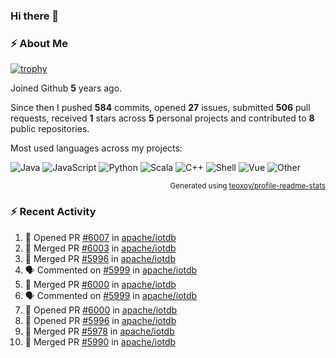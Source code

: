 ### Hi there 👋

### :zap: About Me

[![trophy](https://github-profile-trophy.vercel.app/?username=HTHou&theme=onedark)](https://github.com/ryo-ma/github-profile-trophy)
   
Joined Github **5** years ago.

Since then I pushed **584** commits, opened **27** issues, submitted **506** pull requests, received **1** stars across **5** personal projects and contributed to **8** public repositories.

Most used languages across my projects:

![Java](https://img.shields.io/static/v1?style=flat-square&label=%E2%A0%80&color=555&labelColor=%23b07219&message=Java%EF%B8%B194.4%25)
![JavaScript](https://img.shields.io/static/v1?style=flat-square&label=%E2%A0%80&color=555&labelColor=%23f1e05a&message=JavaScript%EF%B8%B11.4%25)
![Python](https://img.shields.io/static/v1?style=flat-square&label=%E2%A0%80&color=555&labelColor=%233572A5&message=Python%EF%B8%B10.7%25)
![Scala](https://img.shields.io/static/v1?style=flat-square&label=%E2%A0%80&color=555&labelColor=%23c22d40&message=Scala%EF%B8%B10.6%25)
![C++](https://img.shields.io/static/v1?style=flat-square&label=%E2%A0%80&color=555&labelColor=%23f34b7d&message=C%2B%2B%EF%B8%B10.6%25)
![Shell](https://img.shields.io/static/v1?style=flat-square&label=%E2%A0%80&color=555&labelColor=%2389e051&message=Shell%EF%B8%B10.4%25)
![Vue](https://img.shields.io/static/v1?style=flat-square&label=%E2%A0%80&color=555&labelColor=%2341b883&message=Vue%EF%B8%B10.3%25)
![Other](https://img.shields.io/static/v1?style=flat-square&label=%E2%A0%80&color=555&labelColor=%23ededed&message=Other%EF%B8%B11.2%25)

<p align="right"><sub>Generated using <a href="https://github.com/marketplace/actions/profile-readme-stats">teoxoy/profile-readme-stats</a></sub></p>


<!--![](https://github.com/HTHou/HTHou/blob/output/github-contribution-grid-snake.svg)-->

<!--![Haonan Hou's github stats](https://github-readme-stats.vercel.app/api?username=HTHou&count_private=true&show_icons=true&theme=onedark)-->

<!--![Haonan Hou's wakatime stats](https://github-readme-stats.vercel.app/api/wakatime?username=HTHou&layout=compact&theme=onedark)-->

<!--![Top Langs](https://github-readme-stats.vercel.app/api/top-langs/?username=HTHou&theme=onedark&layout=compact)-->

### :zap: Recent Activity
<!--START_SECTION:activity-->
1. 💪 Opened PR [#6007](https://github.com/apache/iotdb/pull/6007) in [apache/iotdb](https://github.com/apache/iotdb)
2. 🎉 Merged PR [#6003](https://github.com/apache/iotdb/pull/6003) in [apache/iotdb](https://github.com/apache/iotdb)
3. 🎉 Merged PR [#5996](https://github.com/apache/iotdb/pull/5996) in [apache/iotdb](https://github.com/apache/iotdb)
4. 🗣 Commented on [#5999](https://github.com/apache/iotdb/issues/5999) in [apache/iotdb](https://github.com/apache/iotdb)
5. 🎉 Merged PR [#6000](https://github.com/apache/iotdb/pull/6000) in [apache/iotdb](https://github.com/apache/iotdb)
6. 🗣 Commented on [#5999](https://github.com/apache/iotdb/issues/5999) in [apache/iotdb](https://github.com/apache/iotdb)
7. 💪 Opened PR [#6000](https://github.com/apache/iotdb/pull/6000) in [apache/iotdb](https://github.com/apache/iotdb)
8. 💪 Opened PR [#5996](https://github.com/apache/iotdb/pull/5996) in [apache/iotdb](https://github.com/apache/iotdb)
9. 🎉 Merged PR [#5978](https://github.com/apache/iotdb/pull/5978) in [apache/iotdb](https://github.com/apache/iotdb)
10. 🎉 Merged PR [#5990](https://github.com/apache/iotdb/pull/5990) in [apache/iotdb](https://github.com/apache/iotdb)
<!--END_SECTION:activity-->

<!--
**HTHou/HTHou** is a ✨ _special_ ✨ repository because its `README.md` (this file) appears on your GitHub profile.

Here are some ideas to get you started:

- 🔭 I’m currently working on ...
- 🌱 I’m currently learning ...
- 👯 I’m looking to collaborate on ...
- 🤔 I’m looking for help with ...
- 💬 Ask me about ...
- 📫 How to reach me: ...
- 😄 Pronouns: ...
- ⚡ Fun fact: ...
-->
